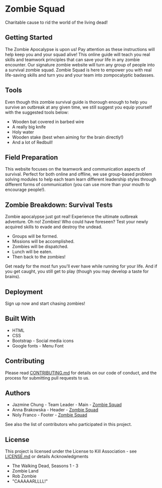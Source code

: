 # Zombie Squad
Charitable cause to rid the world of the living dead! 

## Getting Started
The Zombie Apocalypse is upon us! Pay attention as these instructions will help keep you and your squad alive! This online guide will teach you real skills and teamwork principles that can save your life in any zombie encounter. Our signature zombie website will turn any group of people into a survival zombie squad. Zombie Squad is here to empower you with real life-saving skills and turn you and your team into zompocalyptic badasses.

## Tools
Even though this zombie survival guide is thorough enough to help you survive an outbreak at any given time, we still suggest you equip yourself with the suggested tools below:

- Wooden bat covered in barbed wire
- A really big knife
- Holy water
- Wooden stake (best when aiming for the brain directly!)
- And a lot of Redbull!


## Field Preparation
This website focuses on the teamwork and communication aspects of survival. Perfect for both online and offline, we use group-based problem solving modules to help each team learn different leadership styles through different forms of communication (you can use more than your mouth to encourage people!).

## Zombie Breakdown: Survival Tests 
Zombie apocalypse just got real! Experience the ultimate outbreak adventure. Oh no!  Zombies!  Who could have foreseen?  Test your newly acquired skills to evade and destroy the undead.  

- Groups will be formed. 
- Missions will be accomplished.  
- Zombies will be dispatched.  
- Lunch will be eaten.  
- Then back to the zombies!  

Get ready for the most fun you'll ever have while running for your life.  And if you get caught, you still get to play (though you may develop a taste for brains).

## Deployment
Sign up now and start chasing zombies!

## Built With
- HTML
- CSS
- Bootstrap - Social media icons
- Google fonts - Menu Font

## Contributing
Please read [CONTRIBUTING.md](https://google.com) for details on our code of conduct, and the process for submitting pull requests to us.

## Authors
- Jazmine Chung - Team Leader - Main -  [Zombie Squad](https://github.com/Chungzilla/zombie_squad) 
- Anna Brakowska - Header - [Zombie Squad](https://github.com/Chungzilla/zombie_squad) 
- Noly Franco - Footer - [Zombie Squad](https://github.com/Chungzilla/zombie_squad) 

See also the list of contributors who participated in this project.

## License
This project is licensed under the License to Kill Association - see [LICENSE.md](https://google.com) or details
Acknowledgments

- The Walking Dead,  Seasons 1 - 3
- Zombie Land
- Rob Zombie
- "CAAAAARLLLL!"

